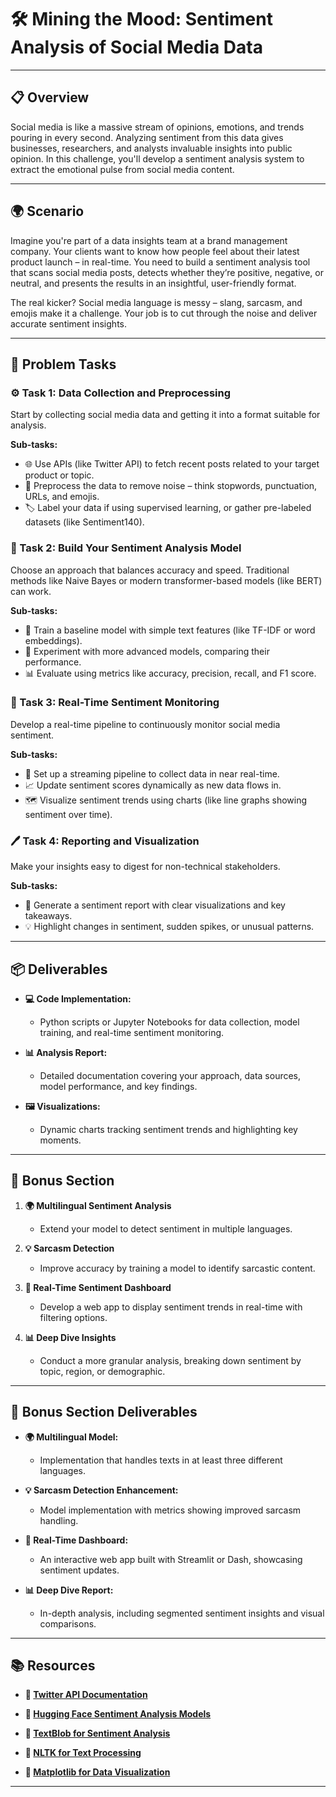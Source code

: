# 🛠️ Mining the Mood: Sentiment Analysis of Social Media Data

---

## 📋 Overview
Social media is like a massive stream of opinions, emotions, and trends pouring in every second. Analyzing sentiment from this data gives businesses, researchers, and analysts invaluable insights into public opinion. In this challenge, you'll develop a sentiment analysis system to extract the emotional pulse from social media content.

---

## 🌍 Scenario
Imagine you're part of a data insights team at a brand management company. Your clients want to know how people feel about their latest product launch – in real-time. You need to build a sentiment analysis tool that scans social media posts, detects whether they’re positive, negative, or neutral, and presents the results in an insightful, user-friendly format.

The real kicker? Social media language is messy – slang, sarcasm, and emojis make it a challenge. Your job is to cut through the noise and deliver accurate sentiment insights.

---

## 📝 Problem Tasks

### ⚙️ Task 1: Data Collection and Preprocessing
Start by collecting social media data and getting it into a format suitable for analysis.

**Sub-tasks:**
- 🌐 Use APIs (like Twitter API) to fetch recent posts related to your target product or topic.
- 🧹 Preprocess the data to remove noise – think stopwords, punctuation, URLs, and emojis.
- 🏷️ Label your data if using supervised learning, or gather pre-labeled datasets (like Sentiment140).

### 🔬 Task 2: Build Your Sentiment Analysis Model
Choose an approach that balances accuracy and speed. Traditional methods like Naive Bayes or modern transformer-based models (like BERT) can work.

**Sub-tasks:**
- 🧠 Train a baseline model with simple text features (like TF-IDF or word embeddings).
- 🔄 Experiment with more advanced models, comparing their performance.
- 📊 Evaluate using metrics like accuracy, precision, recall, and F1 score.

### 🔧 Task 3: Real-Time Sentiment Monitoring
Develop a real-time pipeline to continuously monitor social media sentiment.

**Sub-tasks:**
- 🚦 Set up a streaming pipeline to collect data in near real-time.
- 📈 Update sentiment scores dynamically as new data flows in.
- 🗺️ Visualize sentiment trends using charts (like line graphs showing sentiment over time).

### 🖊️ Task 4: Reporting and Visualization
Make your insights easy to digest for non-technical stakeholders.

**Sub-tasks:**
- 📑 Generate a sentiment report with clear visualizations and key takeaways.
- 💡 Highlight changes in sentiment, sudden spikes, or unusual patterns.

---

## 📦 Deliverables
- **💻 Code Implementation:**
  - Python scripts or Jupyter Notebooks for data collection, model training, and real-time sentiment monitoring.

- **📊 Analysis Report:**
  - Detailed documentation covering your approach, data sources, model performance, and key findings.

- **🖼️ Visualizations:**
  - Dynamic charts tracking sentiment trends and highlighting key moments.

---

## 🎁 Bonus Section
1. **🌍 Multilingual Sentiment Analysis**
   - Extend your model to detect sentiment in multiple languages.

2. **💡 Sarcasm Detection**
   - Improve accuracy by training a model to identify sarcastic content.

3. **📱 Real-Time Sentiment Dashboard**
   - Develop a web app to display sentiment trends in real-time with filtering options.

4. **📊 Deep Dive Insights**
   - Conduct a more granular analysis, breaking down sentiment by topic, region, or demographic.

---

## 🏅 Bonus Section Deliverables
- **🌍 Multilingual Model:**
  - Implementation that handles texts in at least three different languages.

- **💡 Sarcasm Detection Enhancement:**
  - Model implementation with metrics showing improved sarcasm handling.

- **📱 Real-Time Dashboard:**
  - An interactive web app built with Streamlit or Dash, showcasing sentiment updates.

- **📊 Deep Dive Report:**
  - In-depth analysis, including segmented sentiment insights and visual comparisons.

---

## 📚 Resources

- **🔗 [Twitter API Documentation](https://developer.twitter.com/en/docs)**

- **🔗 [Hugging Face Sentiment Analysis Models](https://huggingface.co/models?pipeline_tag=text-classification)**

- **🔗 [TextBlob for Sentiment Analysis](https://textblob.readthedocs.io/)**

- **🔗 [NLTK for Text Processing](https://www.nltk.org/)**

- **🔗 [Matplotlib for Data Visualization](https://matplotlib.org/)**

---
